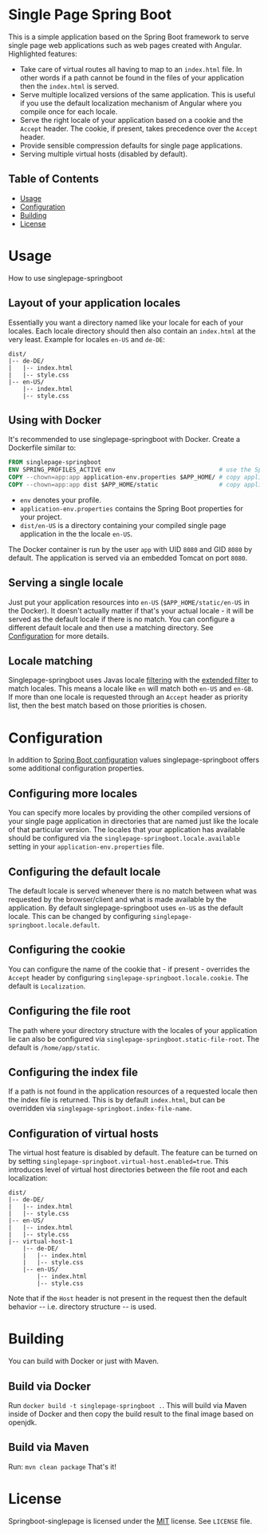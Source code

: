 # Single Page Spring Boot
This is a simple application based on the Spring Boot framework to serve single page web applications such as web pages created with Angular. Highlighted features:
 * Take care of virtual routes all having to map to an `index.html` file. In other words if a path cannot be found in the  files of your application then the `index.html` is served.
 * Serve multiple localized versions of the same application. This is useful if you use the default localization mechanism of Angular where you compile once for each locale.
 * Serve the right locale of your application based on a cookie and the `Accept` header. The cookie, if present, takes precedence over the `Accept` header.
 * Provide sensible compression defaults for single page applications.
 * Serving multiple virtual hosts (disabled by default).
 
## Table of Contents
  * [Usage](#usage)
  * [Configuration](#configuration)
  * [Building](building)
  * [License](license)

# Usage
How to use singlepage-springboot 

## Layout of your application locales
Essentially you want a directory named like your locale for each of your locales. Each locale directory should then also contain an `index.html` at the very least. Example for locales `en-US` and `de-DE`:
```
dist/
|-- de-DE/
|   |-- index.html
|   |-- style.css
|-- en-US/
    |-- index.html
    |-- style.css
```

## Using with Docker
It's recommended to use singlepage-springboot with Docker. Create a Dockerfile similar to:

```Dockerfile
FROM singlepage-springboot
ENV SPRING_PROFILES_ACTIVE env                             # use the Spring profile "env"
COPY --chown=app:app application-env.properties $APP_HOME/ # copy application properties for Spring profile "env" 
COPY --chown=app:app dist $APP_HOME/static                 # copy application resources
```
* `env` denotes your profile.
* `application-env.properties` contains the Spring Boot properties for your project.
* `dist/en-US` is a directory containing your compiled single page application in the the locale `en-US`.

The Docker container is run by the user `app` with UID `8080` and GID `8080` by default. The application is served via an embedded Tomcat on port `8080`.

## Serving a single locale
Just put your application resources into `en-US` (`$APP_HOME/static/en-US` in the Docker). It doesn't actually matter if that's your actual locale - it will be served as the default locale if there is no match. You can configure a different default locale and then use a matching directory. See [Configuration](#configuration) for more details.

## Locale matching
Singlepage-springboot uses Javas locale [filtering](https://docs.oracle.com/en/java/javase/11/docs/api/java.base/java/util/Locale.html#filter(java.util.List,java.util.Collection,java.util.Locale.FilteringMode)) with the [extended filter](https://docs.oracle.com/en/java/javase/11/docs/api/java.base/java/util/Locale.FilteringMode.html#EXTENDED_FILTERING) to match locales. This means a locale like `en` will match both `en-US` and `en-GB`. If more than one locale is requested through an `Accept` header as priority list, then the best match based on those priorities is chosen.

# Configuration
In addition to [Spring Boot configuration](https://docs.spring.io/spring-boot/docs/current/reference/html/appendix-application-properties.html) values singlepage-springboot offers some additional configuration properties.

## Configuring more locales
You can specify more locales by providing the other compiled versions of your single page application in directories that are named just like the locale of that particular version. The locales that your application has available should be configured via the `singlepage-springboot.locale.available` setting in your `application-env.properties` file.

## Configuring the default locale
The default locale is served whenever there is no match between what was requested by the browser/client and what is made available by the application. By default singlepage-springboot uses `en-US` as the default locale. This can be changed by configuring `singlepage-springboot.locale.default`. 

## Configuring the cookie
You can configure the name of the cookie that - if present - overrides the `Accept` header by configuring `singlepage-springboot.locale.cookie`. The default is `Localization`.

## Configuring the file root
The path where your directory structure with the locales of your application lie can also be configured via `singlepage-springboot.static-file-root`. The default is `/home/app/static`.

## Configuring the index file
If a path is not found in the application resources of a requested locale then the index file is returned. This is by default `index.html`, but can be overridden via `singlepage-springboot.index-file-name`. 

## Configuration of virtual hosts
The virtual host feature is disabled by default. The feature can be turned on by setting `singlepage-springboot.virtual-host.enabled=true`. This introduces level of virtual host directories between the file root and each localization:

```
dist/
|-- de-DE/
|   |-- index.html
|   |-- style.css
|-- en-US/
|   |-- index.html
|   |-- style.css
|-- virtual-host-1
    |-- de-DE/
    |   |-- index.html
    |   |-- style.css
    |-- en-US/
        |-- index.html
        |-- style.css
```

Note that if the `Host` header is not present in the request then the default behavior -- i.e. directory structure -- is used.

# Building
You can build with Docker or just with Maven.

## Build via Docker
Run `docker build -t singlepage-springboot .`. This will build via Maven inside of Docker and then copy the build result to the final image based on openjdk.

## Build via Maven
Run: `mvn clean package` That's it!

# License
Springboot-singlepage is licensed under the [MIT](https://opensource.org/licenses/MIT) license. See `LICENSE` file.
